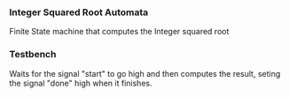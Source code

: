 ### Integer Squared Root Automata
Finite State machine that computes the Integer squared root

### Testbench
Waits for the signal "start" to go high and then computes the result, seting the signal "done" high when it finishes. 
